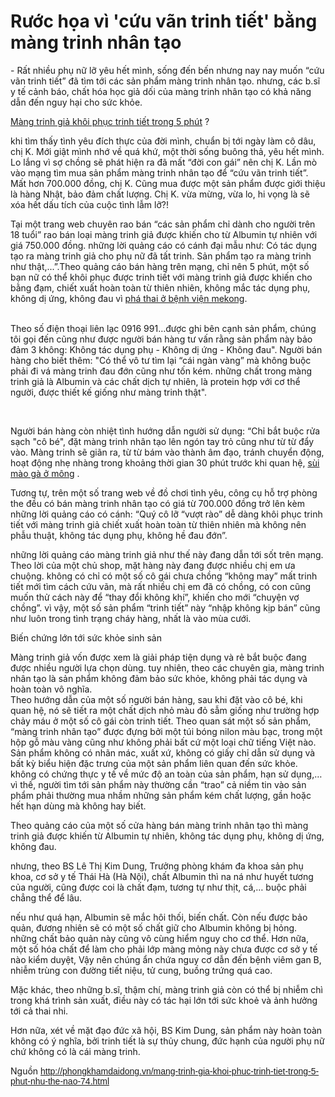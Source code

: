 <h1>Rước họa vì &#39;cứu vãn trinh tiết&#39; bằng màng trinh nhân tạo</h1>

<p>- Rất nhiều phụ nữ lỡ yêu hết mình, sống đến bến nhưng nay nay muốn &ldquo;cứu vãn trinh tiết&rdquo; đã tìm tới các sản phẩm màng trinh nhân tạo. nhưng, các b.sĩ y tế cảnh báo, chất hóa học giả dối của màng trinh nhân tạo có khả năng dẫn đến nguy hại cho sức khỏe.</p>

<div id="divContent">
<p><a href="http://phongkhamdaidong.vn/mang-trinh-gia-khoi-phuc-trinh-tiet-trong-5-phut-nhu-the-nao-74.html">Màng trinh giả khôi phục trinh tiết trong 5 phút</a>&nbsp;?</p>
khi tìm thấy tình yêu đích thực của đời mình, chuẩn bị tới ngày làm cô dâu, chị K. Mới giật mình nhớ về quá khứ, một thời sống buông thả, yêu hết mình. Lo lắng vì sợ chồng sẽ phát hiện ra đã mất &ldquo;đời con gái&rdquo; nên chị K. Lần mò vào mạng tìm mua sản phẩm màng trinh nhân tạo để &ldquo;cứu vãn trinh tiết&rdquo;. Mất hơn 700.000 đồng, chị K. Cũng mua được một sản phẩm được giới thiệu là hàng Nhật, bảo đảm chất lượng. Chị K. vừa mừng, vừa lo, hi vọng là sẽ xóa hết dấu tích của cuộc tình lẫm lỡ?!

<p>Tại một trang web chuyên rao bán &ldquo;các sản phẩm chỉ dành cho người trên 18 tuổi&rdquo; rao bán loại màng trinh giả được khiến cho từ Albumin tự nhiên với giá 750.000 đồng. những lời quảng cáo có cánh đại mẫu như: Có tác dụng tạo ra màng trinh giả cho phụ nữ đã tất trinh. Sản phẩm tạo ra màng trinh như thật,...&rdquo;.Theo quảng cáo bán hàng trên mạng, chỉ nên 5 phút, một số bạn nữ có thể khôi phục được trinh tiết với màng trinh giả được khiến cho bằng đạm, chiết xuất hoàn toàn từ thiên nhiên, không mắc tác dụng phụ, không dị ứng, không đau vì&nbsp;<a href="http://phongkhamdaidong.vn/pha-thai-o-benh-vien-mekong-het-bao-nhieu-tien-131.html">phá thai ở bệnh viện mekong</a>.</p>

<div id="bs-inread-container-wrapper">
<div id="bs-inread-container">&nbsp;</div>
</div>
Theo số điện thoại liên lạc 0916 991&hellip;được ghi bên cạnh sản phẩm, chúng tôi gọi đến cũng như được người bán hàng tư vấn rằng sản phẩm này bảo đảm 3 không: Không tác dụng phụ - Không dị ứng - Không đau&quot;. Người bán hàng cho biết thêm: &quot;Có thể vô tư tìm lại &ldquo;cái ngàn vàng&rdquo; mà không buộc phải đi vá màng trinh đau đớn cũng như tốn kém. những chất trong màng trinh giả là Albumin và các chất dịch tự nhiên, là protein hợp với cơ thể người, được thiết kế giống như màng trinh thật&quot;.

<p>&nbsp;</p>
Người bán hàng còn nhiệt tình hướng dẫn người sử dụng: &ldquo;Chỉ bắt buộc rửa sạch &quot;cô bé&quot;, đặt màng trinh nhân tạo lên ngón tay trỏ cũng như từ từ đẩy vào. Màng trinh sẽ giãn ra, từ từ bám vào thành âm đạo, tránh chuyển động, hoạt động nhẹ nhàng trong khoảng thời gian 30 phút trước khi quan hệ,&nbsp;<a href="http://phongkhamdaidong.vn/sui-mao-ga-o-mong-chua-tri-nhu-the-nao-118.html">sùi mào gà ở mông</a>&nbsp;.

<p>Tương tự, trên một số trang web về đồ chơi tình yêu, công cụ hỗ trợ phòng the đều có bán màng trinh nhân tạo có giá từ 700.000 đồng trở lên kèm những lời quảng cáo có cánh: &ldquo;Quý cô lỡ &ldquo;vượt rào&rdquo; dễ dàng khôi phục trinh tiết với màng trinh giả chiết xuất hoàn toàn từ thiên nhiên mà không nên phẫu thuật, không tác dụng phụ, không hề đau đớn&rdquo;.</p>
những lời quảng cáo màng trinh giả như thế này đang dẫn tới sốt trên mạng. Theo lời của một chủ shop, mặt hàng này đang được nhiều chị em ưa chuộng. không có chỉ có một số cô gái chưa chồng &ldquo;không may&rdquo; mất trinh tiết mới tìm cách cứu vãn, mà rất nhiều chị em đã có chồng, có con cũng muốn thử cách này để &ldquo;thay đổi không khí&rdquo;, khiến cho mới &ldquo;chuyện vợ chồng&rdquo;. vì vậy, một số sản phẩm &ldquo;trinh tiết&rdquo; này &ldquo;nhập không kịp bán&rdquo; cũng như luôn trong tình trạng cháy hàng, nhất là vào mùa cưới.

<p>Biến chứng lớn tới sức khỏe sinh sản</p>
Màng trinh giả vốn được xem là giải pháp tiện dụng và rẻ bắt buộc đang được nhiều người lựa chọn dùng. tuy nhiên, theo các chuyên gia, màng trinh nhân tạo là sản phẩm không đảm bảo sức khỏe, không phải tác dụng và hoàn toàn vô nghĩa.<br />
Theo hướng dẫn của một số người bán hàng, sau khi đặt vào cô bé, khi quan hệ, nó sẽ tiết ra một chất dịch nhỏ màu đỏ sẫm giống như trường hợp chảy máu ở một số cô gái còn trinh tiết. Theo quan sát một số sản phẩm, &ldquo;màng trinh nhân tạo&rdquo; được đựng bởi một túi bóng nilon màu bạc, trong một hộp gỗ màu vàng cũng như không phải bất cứ một loại chữ tiếng Việt nào. Sản phẩm không có nhãn mác, xuất xứ, không có giấy chỉ dẫn sử dụng và bất kỳ biểu hiện đặc trưng của một sản phẩm liên quan đến sức khỏe. không có chứng thực y tế về mức độ an toàn của sản phẩm, hạn sử dụng,&hellip;vì thế, người tìm tới sản phẩm này thường cần &ldquo;trao&rdquo; cả niềm tin vào sản phẩm phải thường mua nhầm những sản phẩm kém chất lượng, gần hoặc hết hạn dùng mà không hay biết.
<p>Theo quảng cáo của một số cửa hàng bán màng trinh nhân tạo thì màng trinh giả được khiến từ Albumin tự nhiên, không tác dụng phụ, không dị ứng, không đau.</p>

<p>nhưng, theo BS Lê Thị Kim Dung, Trưởng phòng khám đa khoa sản phụ khoa, cơ sở y tế Thái Hà (Hà Nội), chất Albumin thì na ná như huyết tương của người, cũng được coi là chất đạm, tương tự như thịt, cá,&hellip; buộc phải chẳng thể để lâu.</p>
nếu như quá hạn, Albumin sẽ mắc hôi thối, biến chất. Còn nếu được bảo quản, đương nhiên sẽ có một số chất giữ cho Albumin không bị hỏng. những chất bảo quản này cũng vô cùng hiểm nguy cho cơ thể. Hơn nữa, một số hóa chất để làm cho phải lớp màng mỏng này chưa được cơ sở y tế nào kiểm duyệt, Vậy nên chúng ẩn chứa nguy cơ dẫn đến bệnh viêm gan B, nhiễm trùng con đường tiết niệu, tử cung, buồng trứng quá cao.

<p>Mặc khác, theo những b.sĩ, thậm chí, màng trinh giả còn có thể bị nhiễm chì trong khá trình sản xuất, điều này có tác hại lớn tới sức khoẻ và ảnh hưởng tới cả thai nhi.</p>

<p>Hơn nữa, xét về mặt đạo đức xã hội, BS Kim Dung, sản phẩm này hoàn toàn không có ý nghĩa, bởi trinh tiết là sự thủy chung, đức hạnh của người phụ nữ chứ không có là cái màng trinh.</p>

<p>Nguồn&nbsp;<span style="color:rgb(67, 67, 67); font-family:arial,sans,sans-serif"><a class="in-cell-link" href="http://phongkhamdaidong.vn/mang-trinh-gia-khoi-phuc-trinh-tiet-trong-5-phut-nhu-the-nao-74.html" target="_blank">http://phongkhamdaidong.vn/mang-trinh-gia-khoi-phuc-trinh-tiet-trong-5-phut-nhu-the-nao-74.html</a></span></p>
</div>
